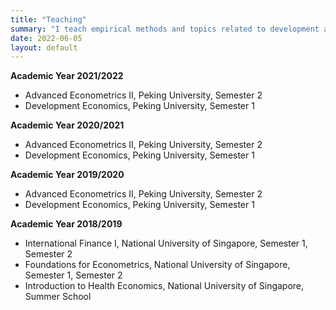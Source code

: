 ```yaml
---
title: "Teaching"
summary: "I teach empirical methods and topics related to development and health economics."
date: 2022-06-05
layout: default
---
```


**Academic Year 2021/2022**

- Advanced Econometrics II, Peking University, Semester 2
- Development Economics, Peking University, Semester 1

**Academic Year 2020/2021**

- Advanced Econometrics II, Peking University, Semester 2
- Development Economics, Peking University, Semester 1

**Academic Year 2019/2020**

- Advanced Econometrics II, Peking University, Semester 2
- Development Economics, Peking University, Semester 1

**Academic Year 2018/2019**

- International Finance I, National University of Singapore, Semester 1, Semester 2
- Foundations for Econometrics, National University of Singapore, Semester 1, Semester 2
- Introduction to Health Economics, National University of Singapore, Summer School

